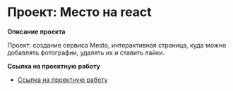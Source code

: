 # Проект: Место на react

**Описание проекта**

Проект: создание сервиса Mesto, интерактивная страница, куда можно добавлять фотографии, удалять их и ставить лайки.



**Ссылка на проектную работу**

* [Ссылка на проектную работу](https://agent1007.github.io/mesto-react/)


